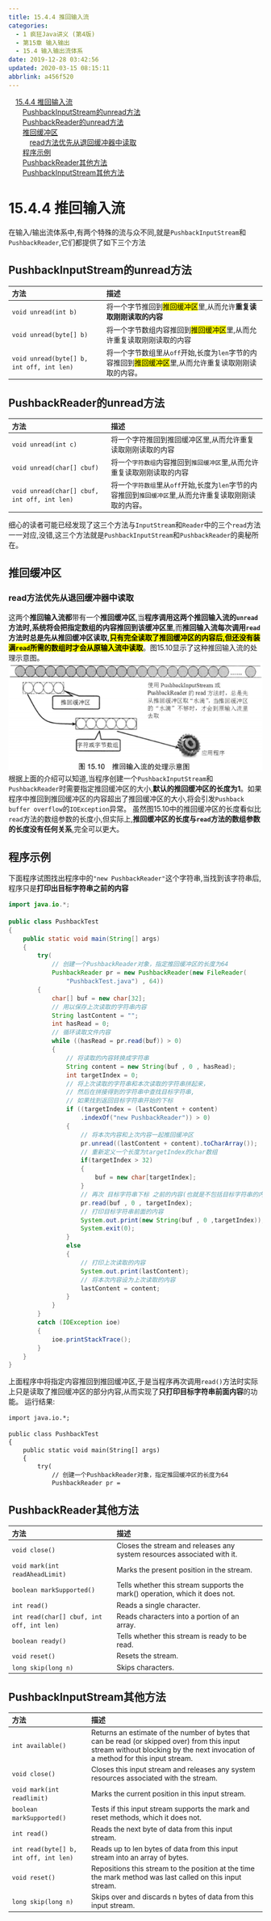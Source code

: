 ```yaml
---
title: 15.4.4 推回输入流
categories: 
  - 1 疯狂Java讲义 (第4版)
  - 第15章 输入输出
  - 15.4 输入输出流体系
date: 2019-12-28 03:42:56
updated: 2020-03-15 08:15:11
abbrlink: a456f520
---
```

<div id='my_toc'><a href="/JavaReadingNotes/a456f520/#15-4-4-推回输入流" class="header_1">15.4.4 推回输入流</a>&nbsp;<br><a href="/JavaReadingNotes/a456f520/#PushbackInputStream的unread方法" class="header_2">PushbackInputStream的unread方法</a>&nbsp;<br><a href="/JavaReadingNotes/a456f520/#PushbackReader的unread方法" class="header_2">PushbackReader的unread方法</a>&nbsp;<br><a href="/JavaReadingNotes/a456f520/#推回缓冲区" class="header_2">推回缓冲区</a>&nbsp;<br><a href="/JavaReadingNotes/a456f520/#read方法优先从退回缓冲器中读取" class="header_3">read方法优先从退回缓冲器中读取</a>&nbsp;<br><a href="/JavaReadingNotes/a456f520/#程序示例" class="header_2">程序示例</a>&nbsp;<br><a href="/JavaReadingNotes/a456f520/#PushbackReader其他方法" class="header_2">PushbackReader其他方法</a>&nbsp;<br><a href="/JavaReadingNotes/a456f520/#PushbackInputStream其他方法" class="header_2">PushbackInputStream其他方法</a>&nbsp;<br></div>
<style>.header_1{margin-left: 1em;}.header_2{margin-left: 2em;}.header_3{margin-left: 3em;}.header_4{margin-left: 4em;}.header_5{margin-left: 5em;}.header_6{margin-left: 6em;}</style>
<!--more-->
<script>if (navigator.platform.search('arm')==-1){document.getElementById('my_toc').style.display = 'none';}var e,p = document.getElementsByTagName('p');while (p.length>0) {e = p[0];e.parentElement.removeChild(e);}</script>

<!--end-->
# 15.4.4 推回输入流
在输入/输出流体系中,有两个特殊的流与众不同,就是`PushbackInputStream`和`PushbackReader`,它们都提供了如下三个方法

## PushbackInputStream的unread方法

|方法|描述|
|:--|:--|
|`void unread(int b)`|将一个字节推回到<mark>推回缓冲区</mark>里,从而允许**重复读取刚刚读取的内容**|
|`void unread(byte[] b)`|将一个字节数组内容推回到<mark>推回缓冲区</mark>里,从而允许重复读取刚刚读取的内容|
|`void unread(byte[] b, int off, int len)`|将一个字节数组里从`off`开始,长度为`len`字节的内容推回到<mark>推回缓冲区</mark>里,从而允许重复读取刚刚读取的内容。|

## PushbackReader的unread方法

|方法|描述|
|:--|:--|
|`void unread(int c)`|将一个字符推回到推回缓冲区里,从而允许重复读取刚刚读取的内容|
|`void unread(char[] cbuf)`|将一个`字符数组`内容推回到`推回缓冲区`里,从而允许重复读取刚刚读取的内容|
|`void unread(char[] cbuf, int off, int len)`|将一个`字符数组`里从`off`开始,长度为`len`字节的内容推回到`推回缓冲区`里,从而允许重复读取刚刚读取的内容。|

细心的读者可能已经发现了这三个方法与`InputStream`和`Reader`中的三个`read`方法一一对应,没错,这三个方法就是`PushbackInputStream`和`PushbackReader`的奥秘所在。
## 推回缓冲区
### read方法优先从退回缓冲器中读取
这两个**推回输入流都**带有一个**推回缓冲区**,当**程序调用这两个推回输入流的`unread`方法时,系统将会把指定数组的内容推回到该缓冲区里**,而**推回输入流每次调用`read`方法时总是先从推回缓冲区读取,<mark>只有完全读取了推回缓冲区的内容后,但还没有装满`read`所需的数组时才会从原输入流中读取</mark>**。图15.10显示了这种推回输入流的处理示意图。
![这里有一张图片](https://raw.githubusercontent.com/lanlan2017/images/master/JavaReadingNotes/CrazyJavaLecture4/Chapter15IO/15.4.4/1.png)
根据上面的介绍可以知道,当程序创建一个`PushbackInputStream`和`PushbackReader`时需要指定推回缓冲区的大小,**默认的推回缓冲区的长度为1**。如果程序中推回到推回缓冲区的内容超出了推回缓冲区的大小,将会引发`Pushback buffer overflow`的`IOException`异常。
虽然图15.10中的推回缓冲区的长度看似比`read`方法的数组参数的长度小,但实际上,**推回缓冲区的长度与`read`方法的数组参数的长度没有任何关系**,完全可以更大。
## 程序示例
下面程序试图找出程序中的`"new PushbackReader"`这个字符串,当找到该字符串后,程序只是**打印出目标字符串之前的内容**
```java
import java.io.*;

public class PushbackTest
{
    public static void main(String[] args)
    {
        try(
            // 创建一个PushbackReader对象，指定推回缓冲区的长度为64
            PushbackReader pr = new PushbackReader(new FileReader(
                "PushbackTest.java") , 64))
        {
            char[] buf = new char[32];
            // 用以保存上次读取的字符串内容
            String lastContent = "";
            int hasRead = 0;
            // 循环读取文件内容
            while ((hasRead = pr.read(buf)) > 0)
            {
                // 将读取的内容转换成字符串
                String content = new String(buf , 0 , hasRead);
                int targetIndex = 0;
                // 将上次读取的字符串和本次读取的字符串拼起来，
                // 然后在拼接得到的字符串中查找目标字符串,
                // 如果找到返回目标字符串开始的下标
                if ((targetIndex = (lastContent + content)
                    .indexOf("new PushbackReader")) > 0)
                {
                    // 将本次内容和上次内容一起推回缓冲区
                    pr.unread((lastContent + content).toCharArray());
                    // 重新定义一个长度为targetIndex的char数组
                    if(targetIndex > 32)
                    {
                        buf = new char[targetIndex];
                    }
                    // 再次 目标字符串下标 之前的内容(也就是不包括目标字符串的内容)
                    pr.read(buf , 0 , targetIndex);
                    // 打印目标字符串前面的内容
                    System.out.print(new String(buf , 0 ,targetIndex));
                    System.exit(0);
                }
                else
                {
                    // 打印上次读取的内容
                    System.out.print(lastContent);
                    // 将本次内容设为上次读取的内容
                    lastContent = content;
                }
            }
        }
        catch (IOException ioe)
        {
            ioe.printStackTrace();
        }
    }
}
```
上面程序中将指定内容推回到推回缓冲区,于是当程序再次调用`read()`方法时实际上只是读取了推回缓冲区的部分内容,从而实现了**只打印目标字符串前面内容**的功能。
运行结果:
```
import java.io.*;

public class PushbackTest
{
    public static void main(String[] args)
    {
        try(
            // 创建一个PushbackReader对象，指定推回缓冲区的长度为64
            PushbackReader pr =
```
<!-- JavaReadingNotes/CrazyJavaLecture4/Chapter15IO/15.4.4/ -->
## PushbackReader其他方法

|方法|描述|
|:--|:--|
|`void close()`|Closes the stream and releases any system resources associated with it.|
|`void mark(int readAheadLimit)`|Marks the present position in the stream.|
|`boolean markSupported()`|Tells whether this stream supports the mark() operation, which it does not.|
|`int read()`|Reads a single character.|
|`int read(char[] cbuf, int off, int len)`|Reads characters into a portion of an array.|
|`boolean ready()`|Tells whether this stream is ready to be read.|
|`void reset()`|Resets the stream.|
|`long skip(long n)`|Skips characters.|


## PushbackInputStream其他方法

|方法|描述|
|:--|:--|
|`int available()`|Returns an estimate of the number of bytes that can be read (or skipped over) from this input stream without blocking by the next invocation of a method for this input stream.|
|`void close()`|Closes this input stream and releases any system resources associated with the stream.|
|`void mark(int readlimit)`|Marks the current position in this input stream.|
|`boolean markSupported()`|Tests if this input stream supports the mark and reset methods, which it does not.|
|`int read()`|Reads the next byte of data from this input stream.|
|`int read(byte[] b, int off, int len)`|Reads up to len bytes of data from this input stream into an array of bytes.|
|`void reset()`|Repositions this stream to the position at the time the mark method was last called on this input stream.|
|`long skip(long n)`|Skips over and discards n bytes of data from this input stream.|
